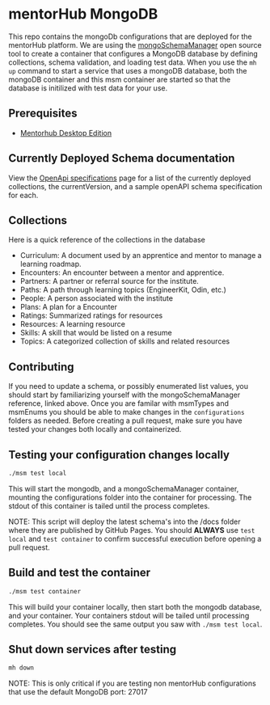 # mentorHub MongoDB

This repo contains the mongoDb configurations that are deployed for the mentorHub platform. We are using the [mongoSchemaManager](https://github.com/agile-learning-institute/mongoSchemaManager/blob/main/docs/REFERENCE.md) open source tool to create a container that configures a MongoDB database by defining collections, schema validation, and loading test data. When you use the ``mh up`` command to start a service that uses a mongoDB database, both the mongoDB container and this msm container are started so that the database is initilized with test data for your use.

## Prerequisites
- [Mentorhub Desktop Edition](https://github.com/agile-learning-institute/mentorHub/blob/main/mentorHub-developer-edition/README.md)

## Currently Deployed Schema documentation
View the [OpenApi specifications](https://github.com/agile-learning-institute/mentorhub-mongodb/) page for a list of the currently deployed collections, the currentVersion, and a sample openAPI schema specification for each.

## Collections
Here is a quick reference of the collections in the database
- Curriculum: A document used by an apprentice and mentor to manage a learning roadmap.
- Encounters: An encounter between a mentor and apprentice. 
- Partners: A partner or referral source for the institute.
- Paths: A path through learning topics (EngineerKit, Odin, etc.)
- People: A person associated with the institute
- Plans: A plan for a Encounter
- Ratings: Summarized ratings for resources
- Resources: A learning resource
- Skills: A skill that would be listed on a resume
- Topics: A categorized collection of skills and related resources

## Contributing
If you need to update a schema, or possibly enumerated list values, you should start by familiarizing yourself with the mongoSchemaManager reference, linked above. Once you are familar with msmTypes and msmEnums you should be able to make changes in the ``configurations`` folders as needed.  Before creating a pull request, make sure you have tested your changes both locally and containerized. 

## Testing your configuration changes locally
```bash
./msm test local
```
This will start the mongodb, and a mongoSchemaManager container, mounting the configurations folder into the container for processing. The stdout of this container is tailed until the process completes.

NOTE: This script will deploy the latest schema's into the /docs folder where they are published by GitHub Pages. You should **ALWAYS** use ``test local`` and ``test container`` to confirm successful execution before opening a pull request.

## Build and test the container 
```bash
./msm test container
```
This will build your container locally, then start both the mongodb database, and your container. Your containers stdout will be tailed until processing completes. You should see the same output you saw with ``./msm test local``. 

## Shut down services after testing
```bash
mh down
```
NOTE: This is only critical if you are testing non mentorHub configurations that use the default MongoDB port: 27017
